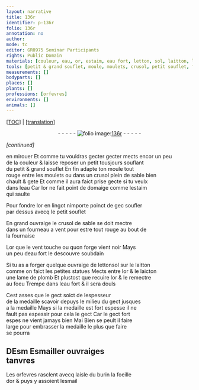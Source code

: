 ```yaml
---
layout: narrative
title: 136r
identifier: p-136r
folio: 136r
annotation: no
author:
mode: tc
editor: GR8975 Seminar Participants
rights: Public Domain
materials: [couleur, eau, or, estaim, eau fort, letton, sol, laitton, laicton, lame de plomb, Esmailler, foeille dor, esmail]
tools: [petit & grand souflet, moule, moulets, crusol, petit souflet, fourneau a vent, fournaise, aisle du burin]
measurements: []
bodyparts: []
places: []
plants: []
professions: [orfevres]
environments: []
animals: []
---
```


 <p><a href="{{ site.baseurl }}/diplomatic/">[TOC]</a> | <a href="{{ site.baseurl }}/texts/p-136r_tl/" target="_blank">[translation]</a></p><div class="folio" align="center">- - - - - <a href="http://gallica.bnf.fr/ark:/12148/btv1b10500001g/f277.item.r=" target="_blank"><img src="https://cu-mkp.github.io/2017-workshop-edition/assets/photo-icon.png" alt="folio image: " style="display:inline-block; margin-bottom:-3px;"/>136r</a> - - - - - </div>  
 
*[continued]*
  
en mirouer Et co<span class="exp">mm</span>e tu vouldras <span class="del">gecter</span> gecter mects encor un peu<br/> de la <span class="m">couleur</span> & laisse reposer un petit tousjours souflant<br/> du <span class="tl">petit & grand souflet</span> En fin adapte ton <span class="tl">moule</span> tout<br/> rouge entre les <span class="tl">moulets</span> ou dans un <span class="tl">crusol</span> plein de sable bien<br/> chault & gete Et co<span class="exp">mm</span>e il aura faict prise gecte si tu veulx<br/> dans l<span class="m">eau</span> Car l<span class="m">or</span> ne fait point de domaige co<span class="exp">mm</span>e l<span class="m">estaim</span><br/> qui saulte
 
Pour fondre l<span class="m">or</span> en lingot nimporte poinct de <span class="del">gec</span> soufler<br/> par dessus avecq le <span class="tl">petit souflet</span>
 
En grand ouvraige le <span class="tl">crusol</span> de sable se doit mectre<br/> dans un <span class="tl">fourneau a vent</span> pour estre tout rouge au bout de<br/> la <span class="tl">fournaise</span>
 
L<span class="m">or</span> que le vent touche ou quon forge vient noir Mays<br/> un peu d<span class="m">eau fort</span> le descouvre soubdain
 
Si tu as a forger quelque ouvraige de <span class="del"><span class="m">letton</span></span><span class="add"><span class="m">sol</span></span> sur le <span class="m">laitton</span><br/> co<span class="exp">mm</span>e on faict les petites statues Mects entre l<span class="m">or</span> & le <span class="m">laicton</span><br/> une <span class="m">lame de plomb</span> Et plustost que recuire l<span class="m">or</span> & le remectre<br/> au foeu Trempe dans l<span class="m">eau fort</span> & il sera douls
 
Cest asses que le gect soict de lespesseur <span class="del"><span class="ill"></span></span><br/> de la medaille scavoir depuys le milieu du gect jusques<br/> a la medaille Mays si la medaille est fort espesse il ne<br/> fault pas espessir pour cela le gect Car le gect fort<br/> espes ne vient jamays bien <span class="del">Mai</span> Bien se peult il faire<br/> large pour embrasser la medaille le plus que faire<br/> se pourra
 
 
  

## <span class="del">D</span><span class="del">Esm</span> <span class="m">Esmailler</span> ouvraiges<br/> tanvres

 
Les <span class="pro">orfevres</span> rasclent avecq l<span class="tl">aisle du burin</span> la <span class="m">foeille<br/> dor</span> & puys y assoient l<span class="m">esmail</span>
 
 